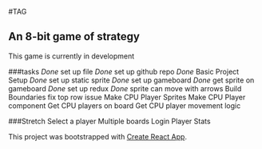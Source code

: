 #TAG
## An 8-bit game of strategy

This game is currently in development

###tasks
*Done* set up file
*Done* set up github repo
*Done* Basic Project Setup
*Done* set up static sprite
*Done* set up gameboard
*Done* get sprite on gameboard
*Done* set up redux
*Done* sprite can move with arrows
Build Boundaries
fix top row issue
Make CPU Player Sprites
Make CPU Player component
Get CPU players on board
Get CPU player movement logic 


###Stretch
Select a player
Multiple boards
Login
Player Stats



This project was bootstrapped with [Create React App](https://github.com/facebook/create-react-app).
